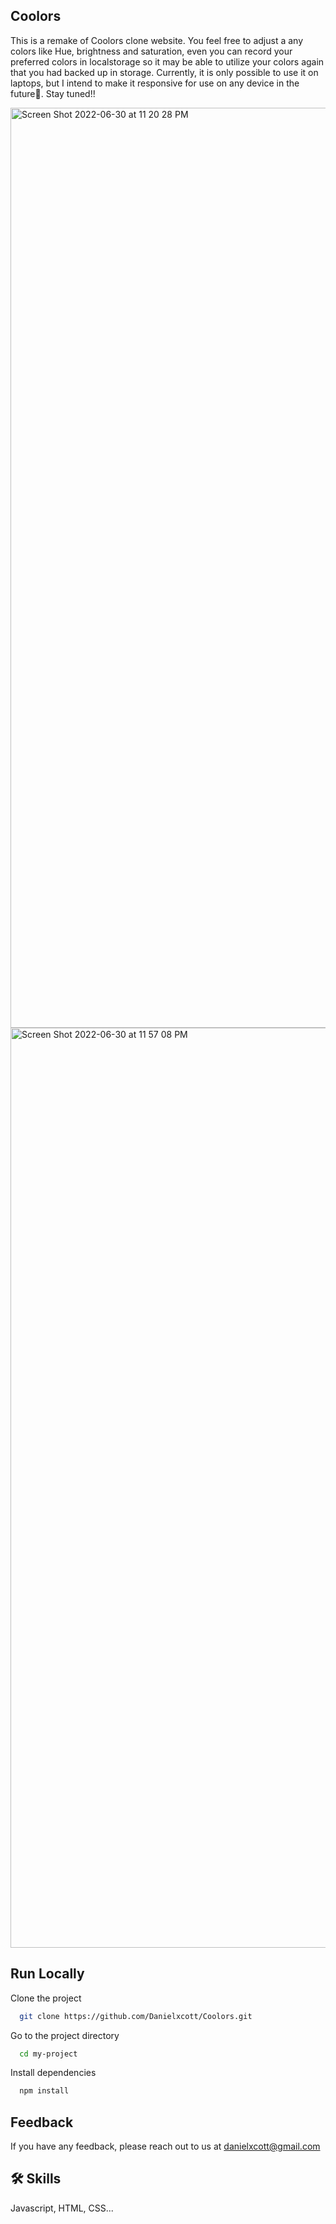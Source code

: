 ## Coolors

This is a remake of Coolors clone website. You feel free to 
adjust a any colors like Hue, brightness and saturation, even you can record your preferred colors in localstorage so it may be able to utilize your colors again that you had backed up in storage. Currently, it is only possible to use it on laptops, but I intend to make it responsive for use on any device in the future🖤. Stay tuned!! 

<img width="1472" alt="Screen Shot 2022-06-30 at 11 20 28 PM" src="https://user-images.githubusercontent.com/95298352/176734330-566b2859-919d-4bd3-82ad-bde7cf4258a0.png">

<img width="1472" alt="Screen Shot 2022-06-30 at 11 57 08 PM" src="https://user-images.githubusercontent.com/95298352/176740188-e3f6188a-bb18-4606-89d1-072c46ca4540.png">


## Run Locally

Clone the project

```bash
  git clone https://github.com/Danielxcott/Coolors.git
```

Go to the project directory

```bash
  cd my-project
```

Install dependencies

```bash
  npm install
```




## Feedback

If you have any feedback, please reach out to us at danielxcott@gmail.com


## 🛠 Skills
Javascript, HTML, CSS...


